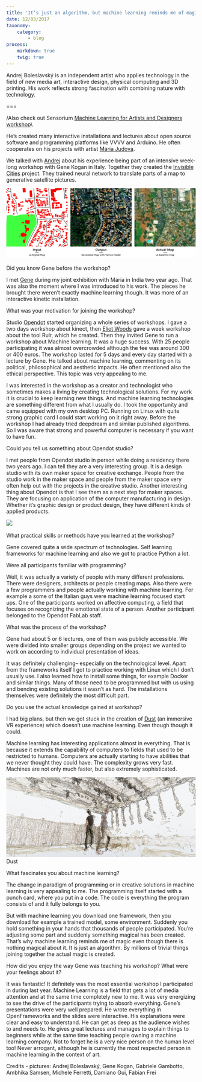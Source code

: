 ```yaml
---
title: 'It’s just an algorithm, but machine learning reminds me of magic'
date: 12/03/2017
taxonomy:
    category:
        - blog
process:
    markdown: true
    twig: true
---
```


Andrej Boleslavský is an independent artist who applies technology in the field of new media art, interactive design, physical computing and 3D printing. His work reflects strong fascination with combining nature with technology. 

===

/Also check out Sensorium [Machine Learning for Artists and Designers workshop](http://sensorium.is/workshops/machine-learning)\

He’s created many interactive installations and lectures about open source software and programming platforms like VVVV and Arduino. He often cooperates on his projects with artist [Mária Judová](www.mariajudova.net).
 
We talked with [Andrej](http://id144.org ) about his experience being part of an intensive week-long workshop with Gene Kogan in Italy. Together they created the [Invisible Cities](https://opendot.github.io/ml4a-invisible-cities/) project. They trained neural network to translate parts of a map to generative satellite pictures.
 
![](LA-33_8203--118_1651--176_000.jpg) 
 
Did you know Gene before the workshop?
 
I met [Gene](http://www.sensorium.is/speakers/gene-kogan) during my joint exhibition with Mária in India two year ago. That was also the moment where I was introduced to his work. The pieces he brought there weren’t exactly machine learning though. It was more of an interactive kinetic installation.
 
What was your motivation for joining the workshop?
 

Studio [Opendot](http://www.opendotlab.it/) started organizing a whole series of workshops. I gave a two days workshop about kinect, then [Eliot Woods](http://www.kimchiandchips.com/) gave a week workshop about the tool Rulr, which he created. Then they invited Gene to run a workshop about Machine learning. It was a huge success. With 25 people participating it was almost overcrowded although the fee was around 300 or 400 euros. The workshop lasted for 5 days and every day started with a lecture by Gene. He talked about machine learning, commenting on its political, philosophical and aesthetic impacts. He often mentioned also the ethical perspective. This topic was very appealing to me.
 
I was interested in the workshop as a creator and technologist who sometimes makes a living by creating technological solutions. For my work it is crucial to keep learning new things. And machine learning technologies are something different from what I usually do. I took the opportunity and came equipped with my own desktop PC. Running on Linux with quite strong graphic card I could start working on it right away. Before the workshop I had already tried deepdream and similar published algorithms. So I was aware that strong and powerful computer is necessary if you want to have fun.
 
Could you tell us something about Opendot studio?
 
I met people from Opendot studio in person while doing a residency there two years ago. I can tell they are a very interesting group. It is a design studio with its own maker space for creative exchange. People from the studio work in the maker space and people from the maker space very often help out with the projects in the creative studio. Another interesting thing about Opendot is that I see them as a next step for maker spaces. They are focusing on application of the computer manufacturing in design. Whether it’s graphic design or product design, they have different kinds of applied products.
 
![](main.png)
 
What practical skills or methods have you learned at the workshop?
 
Gene covered quite a wide spectrum of technologies. Self learning frameworks for machine learning and also we got to practice Python a lot.
 
Were all participants familiar with programming?
 
Well, it was actually a variety of people with many different professions. There were designers, architects or people creating maps. Also there were a few programmers and people actually working with machine learning. For example a some of the Italian guys were machine learning focused start ups. One of the participants worked on affective computing, a field that focuses on recognizing the emotional state of a person. Another participant belonged to the Opendot FabLab staff.
 
What was the process of the workshop?
 
Gene had about 5 or 6 lectures, one of them was publicly accessible. We were divided into smaller groups depending on the project we wanted to work on according to individual presentation of ideas.

It was definitely challenging– especially on the technological level. Apart from the frameworks itself I got to practice working with Linux which I don’t usually use. I also learned how to install some things, for example Docker and similar things. Many of those need to be programmed but with us using and bending existing solutions it wasn’t as hard. The installations themselves were definitely the most difficult part.

 
Do you use the actual knowledge gained at workshop?
 
I had big plans, but then we got stuck in the creation of [Dust](http://www.vrdust.org.uk) (an immersive VR experience) which doesn’t use machine learning. Even though though it could.

Machine learning has interesting applications almost in everything. That is because it extends the capability of computers to fields that used to be restricted to humans. Computers are actually starting to have abilities that we never thought they could have. The complexity grows very fast. Machines are not only much faster, but also extremely sophisticated.

![](screenshot.18.jpg)
  Dust
 
What fascinates you about machine learning?
 
The change in paradigm of programming or in creative solutions in machine learning is very appealing to me. The programming itself started with a punch card, where you put in a code. The code is everything the program consists of and it fully belongs to you.

But with machine learning you download one framework, then you download for example a trained model, some environment. Suddenly you hold something in your hands that thousands of people participated. You’re adjusting some part and suddenly something magical has been created. That’s why machine learning reminds me of magic even though there is nothing magical about it. It is just an algorithm. By millions of trivial things joining together the actual magic is created.
 
How did you enjoy the way Gene was teaching his workshop?  What were your feelings about it?
 
It was fantastic! It definitely was the most essential workshop I participated in during  last year. Machine Learning is a field that gets a lot of media attention and at the same time completely new to me. It was very energizing to see the drive of the participants trying to absorb everything. Gene’s presentations were very well prepared. He wrote everything in OpenFrameworks and the slides were interactive. His explanations were clear and easy to understand. He can get as deep as the audience wishes to and needs to. He gives great lectures and manages to explain things to beginners while at the same time teaching people owning a machine learning company. Not to forget he is a very nice person on the human level too! Never arrogant, although he is currently the most respected person in machine learning in the context of art. 


Credits - pictures: Andrej Boleslavský, Gene Kogan, Gabriele Gambotto, Ambhika Samsen, Michele Ferretti, Damiano Gui, Fabian Frei

